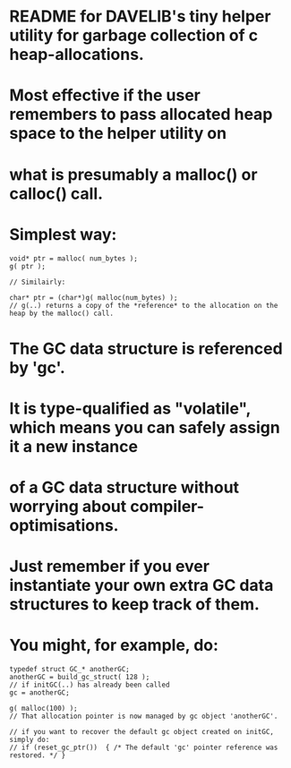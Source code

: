 # README for DAVELIB's tiny helper utility for garbage collection of c heap-allocations.

# Most effective if the user remembers to pass allocated heap space to the helper utility on
# what is presumably a malloc() or calloc() call.

# Simplest way:

	void* ptr = malloc( num_bytes );
	g( ptr );

	// Similairly:

	char* ptr = (char*)g( malloc(num_bytes) );
	// g(..) returns a copy of the *reference* to the allocation on the heap by the malloc() call.

# The GC data structure is referenced by 'gc'.
# It is type-qualified as "volatile", which means you can safely assign it a new instance
# of a GC data structure without worrying about compiler-optimisations.
# Just remember if you ever instantiate your own extra GC data structures to keep track of them.

# You might, for example, do:

	typedef struct GC_* anotherGC;
	anotherGC = build_gc_struct( 128 );
	// if initGC(..) has already been called
	gc = anotherGC;

	g( malloc(100) );
	// That allocation pointer is now managed by gc object 'anotherGC'.

	// if you want to recover the default gc object created on initGC, simply do:
	// if (reset_gc_ptr())	{ /* The default 'gc' pointer reference was restored. */ }


